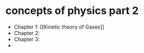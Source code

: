 # concepts of physics part 2

- Chapter 1: [[Kinetic theory of Gases]]
- Chapter 2:
- Chapter 3:
- 
